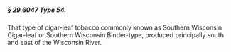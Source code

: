 ##### § 29.6047 Type 54. #####

That type of cigar-leaf tobacco commonly known as Southern Wisconsin Cigar-leaf or Southern Wisconsin Binder-type, produced principally south and east of the Wisconsin River.